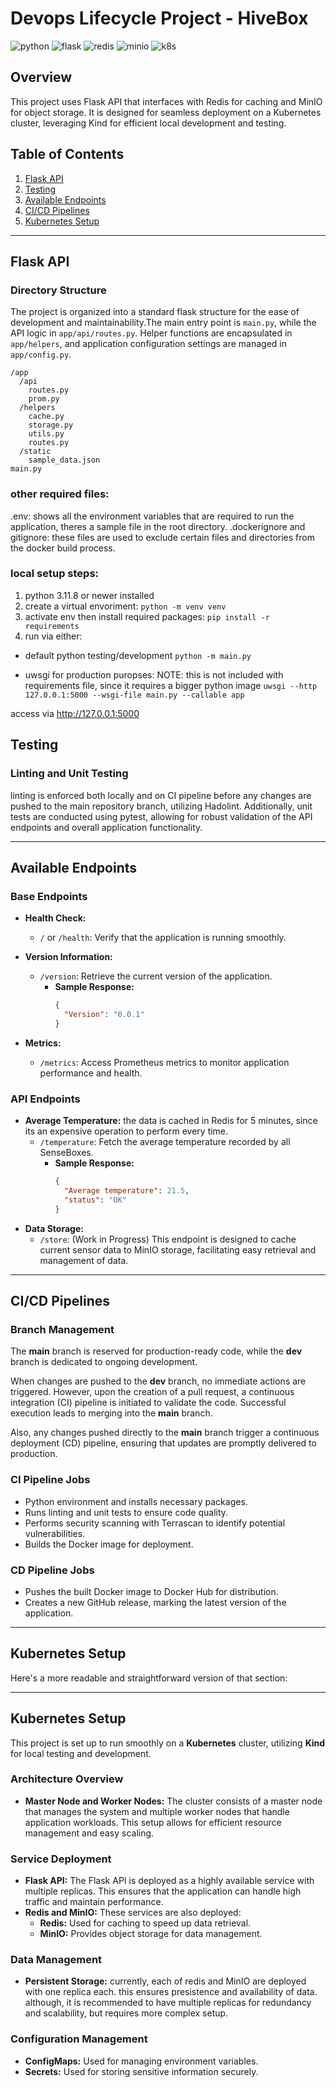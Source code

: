 # Devops Lifecycle Project - HiveBox

<img src="https://img.shields.io/badge/python-3.11.8-blue" alt="python">
<img src="https://img.shields.io/badge/flask-2.3.2-red" alt="flask">
<img src="https://img.shields.io/badge/redis-7.4.1-pink" alt="redis">
<img src="https://img.shields.io/badge/minio-7.2.10-green" alt="minio">
<img src="https://img.shields.io/badge/docker-24.0.5-darkblue" alt="k8s">

## Overview

This project uses Flask API that interfaces with Redis for caching and MinIO for object storage. It is designed for seamless deployment on a Kubernetes cluster, leveraging Kind for efficient local development and testing.

## Table of Contents

1. [Flask API](#flask-api)
2. [Testing](#testing)
3. [Available Endpoints](#available-endpoints)
4. [CI/CD Pipelines](#cicd-pipelines)
5. [Kubernetes Setup](#kubernetes-setup)

---

## Flask API

### Directory Structure

The project is organized into a standard flask structure for the ease of development and maintainability.The main entry point is `main.py`, while the API logic in `app/api/routes.py`. Helper functions are encapsulated in `app/helpers`, and application configuration settings are managed in `app/config.py`.

```
/app
  /api
    routes.py
    prom.py
  /helpers
    cache.py
    storage.py
    utils.py
    routes.py
  /static
    sample_data.json
main.py
```

### other required files:

.env:
shows all the environment variables that are required to run the application, theres a sample file in the root directory.
.dockerignore and gitignore:
these files are used to exclude certain files and directories from the docker build process.

### local setup steps:

1. python 3.11.8 or newer installed
2. create a virtual envoriment: `python -m venv venv`
3. activate env then install required packages:
   `pip install -r requirements`
4. run via either:

- default python testing/development `python -m main.py`

- uwsgi for production puropses:
  NOTE: this is not included with requirements file, since it requires a bigger python image
  `uwsgi --http 127.0.0.1:5000 --wsgi-file main.py --callable app`

access via http://127.0.0.1:5000

## Testing

### Linting and Unit Testing

linting is enforced both locally and on CI pipeline before any changes are pushed to the main repository branch, utilizing Hadolint. Additionally, unit tests are conducted using pytest, allowing for robust validation of the API endpoints and overall application functionality.

---

## Available Endpoints

### Base Endpoints

- **Health Check:**
  - `/` or `/health`: Verify that the application is running smoothly.
- **Version Information:**

  - `/version`: Retrieve the current version of the application.
    - **Sample Response:**
      ```json
      {
        "Version": "0.0.1"
      }
      ```

- **Metrics:**
  - `/metrics`: Access Prometheus metrics to monitor application performance and health.

### API Endpoints

- **Average Temperature:**
  the data is cached in Redis for 5 minutes, since its an expensive operation to perform every time.
  - `/temperature`: Fetch the average temperature recorded by all SenseBoxes.
    - **Sample Response:**
      ```json
      {
        "Average temperature": 21.5,
        "status": "OK"
      }
      ```
- **Data Storage:**
  - `/store`: (Work in Progress) This endpoint is designed to cache current sensor data to MinIO storage, facilitating easy retrieval and management of data.

---

## CI/CD Pipelines

### Branch Management

The **main** branch is reserved for production-ready code, while the **dev** branch is dedicated to ongoing development.

When changes are pushed to the **dev** branch, no immediate actions are triggered. However, upon the creation of a pull request, a continuous integration (CI) pipeline is initiated to validate the code. Successful execution leads to merging into the **main** branch.

Also, any changes pushed directly to the **main** branch trigger a continuous deployment (CD) pipeline, ensuring that updates are promptly delivered to production.

### CI Pipeline Jobs

- Python environment and installs necessary packages.
- Runs linting and unit tests to ensure code quality.
- Performs security scanning with Terrascan to identify potential vulnerabilities.
- Builds the Docker image for deployment.

### CD Pipeline Jobs

- Pushes the built Docker image to Docker Hub for distribution.
- Creates a new GitHub release, marking the latest version of the application.

---

## Kubernetes Setup

Here's a more readable and straightforward version of that section:

---

## Kubernetes Setup

This project is set up to run smoothly on a **Kubernetes** cluster, utilizing **Kind** for local testing and development.

### Architecture Overview

- **Master Node and Worker Nodes:** The cluster consists of a master node that manages the system and multiple worker nodes that handle application workloads. This setup allows for efficient resource management and easy scaling.

### Service Deployment

- **Flask API:** The Flask API is deployed as a highly available service with multiple replicas. This ensures that the application can handle high traffic and maintain performance.
- **Redis and MinIO:** These services are also deployed:
  - **Redis:** Used for caching to speed up data retrieval.
  - **MinIO:** Provides object storage for data management.

### Data Management

- **Persistent Storage:** currently, each of redis and MinIO are deployed with one replica each. this ensures presistence and availability of data. although, it is recommended to have multiple replicas for redundancy and scalability, but requires more complex setup.

### Configuration Management

- **ConfigMaps:** Used for managing environment variables.
- **Secrets:** Used for storing sensitive information securely.

